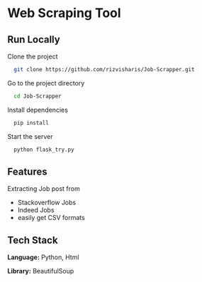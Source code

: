 # Web Scraping Tool 
## Run Locally

Clone the project

```bash
  git clone https://github.com/rizvisharis/Job-Scrapper.git
```

Go to the project directory

```bash
  cd Job-Scrapper
```

Install dependencies

```bash
  pip install
```

Start the server

```bash
  python flask_try.py
```

  
## Features
Extracting Job post from
- Stackoverflow Jobs
- Indeed Jobs
- easily get CSV formats

  
## Tech Stack

**Language:** Python, Html

**Library:** BeautifulSoup

  
